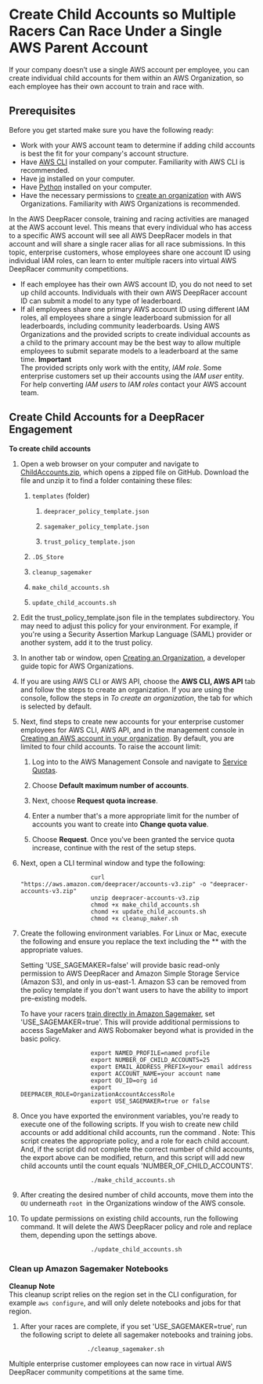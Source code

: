 # Create Child Accounts so Multiple Racers Can Race Under a Single AWS Parent Account<a name="deepracer-child-accounts"></a>

If your company doesn’t use a single AWS account per employee, you can create individual child accounts for them within an AWS Organization, so each employee has their own account to train and race with\.

## Prerequisites<a name="child-account-prereqs"></a>

Before you get started make sure you have the following ready:
+ Work with your AWS account team to determine if adding child accounts is best the fit for your company's account structure\.
+ Have [AWS CLI](https://docs.aws.amazon.com/cli/latest/userguide/cli-chap-install.html) installed on your computer\. Familiarity with AWS CLI is recommended\.
+ Have [jq](https://stedolan.github.io/jq/download/) installed on your computer\.
+ Have [Python](https://www.python.org/downloads/) installed on your computer\.
+ Have the necessary permissions to [create an organization](https://docs.aws.amazon.com/organizations/latest/userguide/orgs_manage_create.html) with AWS Organizations\. Familiarity with AWS Organizations is recommended\.

In the AWS DeepRacer console, training and racing activities are managed at the AWS account level\. This means that every individual who has access to a specific AWS account will see all AWS DeepRacer models in that account and will share a single racer alias for all race submissions\. In this topic, enterprise customers, whose employees share one account ID using individual IAM roles, can learn to enter multiple racers into virtual AWS DeepRacer community competitions\.
+ If each employee has their own AWS account ID, you do not need to set up child accounts\. Individuals with their own AWS DeepRacer account ID can submit a model to any type of leaderboard\.
+ If all employees share one primary AWS account ID using different IAM roles, all employees share a single leaderboard submission for all leaderboards, including community leaderboards\. Using AWS Organizations and the provided scripts to create individual accounts as a child to the primary account may be the best way to allow multiple employees to submit separate models to a leaderboard at the same time\.
**Important**  
The provided scripts only work with the entity, *IAM role*\. Some enterprise customers set up their accounts using the *IAM user* entity\. For help converting *IAM users* to *IAM roles* contact your AWS account team\.

## Create Child Accounts for a DeepRacer Engagement<a name="child-accounts-procedure"></a>

**To create child accounts**

1. Open a web browser on your computer and navigate to [ChildAccounts\.zip](https://github.com/aws-samples/aws-deepracer-workshops/tree/master/CommunityRaces/ChildAccountsWithAWSOrganizations), which opens a zipped file on GitHub\. Download the file and unzip it to find a folder containing these files:

   1. `templates` \(folder\)

      1. `deepracer_policy_template.json`

      1. `sagemaker_policy_template.json`

      1. `trust_policy_template.json`

   1. `.DS_Store`

   1. `cleanup_sagemaker`

   1. `make_child_accounts.sh`

   1. `update_child_accounts.sh`

1. Edit the trust\_policy\_template\.json file in the templates subdirectory\. You may need to adjust this policy for your environment\. For example, if you're using a Security Assertion Markup Language \(SAML\) provider or another system, add it to the trust policy\.

1. In another tab or window, open [Creating an Organization](https://docs.aws.amazon.com/organizations/latest/userguide/orgs_manage_create.html), a developer guide topic for AWS Organizations\.

1. If you are using AWS CLI or AWS API, choose the **AWS CLI, AWS API** tab and follow the steps to create an organization\. If you are using the console, follow the steps in *To create an organization*, the tab for which is selected by default\.

1. Next, find steps to create new accounts for your enterprise customer employees for AWS CLI, AWS API, and in the management console in [Creating an AWS account in your organization](https://docs.aws.amazon.com/organizations/latest/userguide/orgs_manage_accounts_create.html#orgs_manage_accounts_create-new)\. By default, you are limited to four child accounts\. To raise the account limit:

   1. Log into to the AWS Management Console and navigate to [Service Quotas](https://console.aws.amazon.com/servicequotas/#!/services/organizations/quotas)\.

   1. Choose **Default maximum number of accounts**\.

   1. Next, choose **Request quota increase**\.

   1. Enter a number that's a more appropriate limit for the number of accounts you want to create into **Change quota value**\.

   1. Choose **Request**\. Once you've been granted the service quota increase, continue with the rest of the setup steps\.

1. Next, open a CLI terminal window and type the following:

   ```
                       curl "https://aws.amazon.com/deepracer/accounts-v3.zip" -o "deepracer-accounts-v3.zip"
                       unzip deepracer-accounts-v3.zip
                       chmod +x make_child_accounts.sh
                       chomd +x update_child_accounts.sh
                       chmod +x cleanup_maker.sh
   ```

1. Create the following environment variables\. For Linux or Mac, execute the following and ensure you replace the text including the ** with the appropriate values\.

    Setting 'USE\_SAGEMAKER=false' will provide basic read\-only permission to AWS DeepRacer and Amazon Simple Storage Service \(Amazon S3\), and only in us\-east\-1\. Amazon S3 can be removed from the policy template if you don't want users to have the ability to import pre\-existing models\.

   To have your racers [train directly in Amazon Sagemaker](https://aws.amazon.com/blogs/machine-learning/custom-deep-reinforcement-learning-and-multi-track-training-for-aws-deepracer-with-amazon-sagemaker-rl-notebook/), set 'USE\_SAGEMAKER=true'\. This will provide additional permissions to access SageMaker and AWS Robomaker beyond what is provided in the basic policy\.

   ```
                       export NAMED_PROFILE=named profile
                       export NUMBER_OF_CHILD_ACCOUNTS=25
                       export EMAIL_ADDRESS_PREFIX=your email address
                       export ACCOUNT_NAME=your account name
                       export OU_ID=org id
                       export DEEPRACER_ROLE=OrganizationAccountAccessRole
                       export USE_SAGEMAKER=true or false
   ```

1. Once you have exported the environment variables, you're ready to execute one of the following scripts\. If you wish to create new child accounts or add additional child accounts, run the command \. Note: This script creates the appropriate policy, and a role for each child account\. And, if the script did not complete the correct number of child accounts, the export above can be modified, return, and this script will add new child accounts until the count equals 'NUMBER\_OF\_CHILD\_ACCOUNTS'\.

   ```
                       ./make_child_accounts.sh
   ```

1. After creating the desired number of child accounts, move them into the `OU` underneath `root `in the Organizations window of the AWS console\.

1. To update permissions on existing child accounts, run the following command\. It will delete the AWS DeepRacer policy and role and replace them, depending upon the settings above\.

   ```
                       ./update_child_accounts.sh
   ```

### Clean up Amazon Sagemaker Notebooks<a name="child-accounts-clean-up"></a>

**Cleanup**
**Note**  
This cleanup script relies on the region set in the CLI configuration, for example `aws configure`, and will only delete notebooks and jobs for that region\.

1. After your races are complete, if you set 'USE\_SAGEMAKER=true', run the following script to delete all sagemaker notebooks and training jobs\.

   ```
                      ./cleanup_sagemaker.sh
   ```

Multiple enterprise customer employees can now race in virtual AWS DeepRacer community competitions at the same time\.